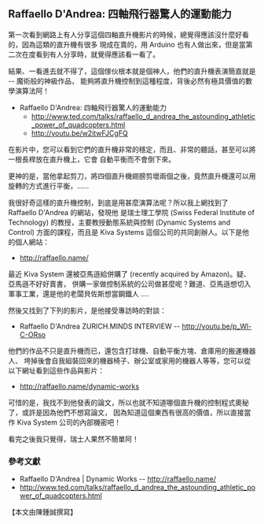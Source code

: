 ## Raffaello D'Andrea: 四軸飛行器驚人的運動能力

第一次看到網路上有人分享這個四軸直升機影片的時候，總覺得應該沒什麼好看的，因為這類的直升機有很多
現成在賣的，用 Arduino 也有人做出來，但是當第二次在度看到有人分享時，就覺得應該看一看了。

結果、一看進去就不得了，這個傢伙根本就是個神人，他們的直升機表演簡直就是 -- 魔術般的神級作品，
能夠將直升機控制到這種程度，背後必然有極具價值的數學演算法阿！

* Raffaello D'Andrea: 四軸飛行器驚人的運動能力
	* <http://www.ted.com/talks/raffaello_d_andrea_the_astounding_athletic_power_of_quadcopters.html>
	* <http://youtu.be/w2itwFJCgFQ>

在影片中，您可以看到它們的直升機非常的穩定，而且、非常的聽話，甚至可以將一根長桿放在直升機上，它會
自動平衡而不會倒下來。

更神的是，當他拿起剪刀，將四個直升機翅膀剪壞兩個之後，竟然直升機還可以用旋轉的方式進行平衡，......

我很好奇這樣的直升機控制，到底是用甚麼演算法呢？所以我上網找到了 Raffaello D'Andrea 的網站，發現他
是瑞士理工學院 (Swiss Federal Institute of Technology) 的教授，主要教授動態系統與控制 (Dynamic Systems and Control)
方面的課程，而且是 Kiva Systems 這個公司的共同創辦人。以下是他的個人網站：

* <http://raffaello.name/>

最近 Kiva System 還被亞馬遜給併購了 (recently acquired by Amazon)。疑、亞馬遜不好好賣書，
併購一家做控制系統的公司做甚麼呢？難道、亞馬遜想切入軍事工業，還是他的老闆貝佐斯想當鋼鐵人 ....

然後又找到了下列的影片，是他接受專訪時的對談：

* Raffaello D'Andrea ZURICH.MINDS INTERVIEW -- <http://youtu.be/p_Wl-C-ORso>

他們的作品不只是直升機而已，還包含打球機、自動平衡方塊、倉庫用的搬運機器人、
垮掉後會自我組裝回來的機器椅子、辦公室或家用的機器人等等，您可以從以下網址看到這些作品與影片：

* <http://raffaello.name/dynamic-works>

可惜的是，我找不到他發表的論文，所以也就不知道哪個直升機的控制程式奧秘了，或許是因為他們不想寫論文，
因為知道這個東西有很高的價值，所以直接當作 Kiva System 公司的內部機密吧！

看完之後我只覺得，瑞士人果然不簡單阿！

### 參考文獻
* Raffaello D'Andrea | Dynamic Works -- <http://raffaello.name/>
* <http://www.ted.com/talks/raffaello_d_andrea_the_astounding_athletic_power_of_quadcopters.html>


【本文由陳鍾誠撰寫】

